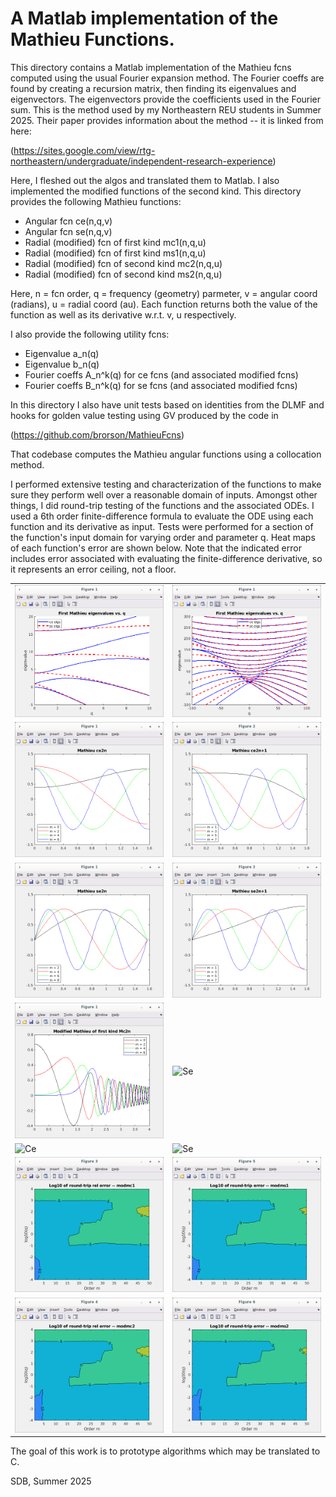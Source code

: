 # A Matlab implementation of the Mathieu Functions.

This directory contains a Matlab implementation of the
Mathieu fcns computed using the usual Fourier expansion method.  The
Fourier coeffs are found by creating a recursion matrix, then finding
its eigenvalues and eigenvectors.  The eigenvectors provide the
coefficients used in the Fourier sum.  This is the method used by my
Northeastern REU students in Summer 2025.  Their paper provides
information about the method -- it is linked from here:

(https://sites.google.com/view/rtg-northeastern/undergraduate/independent-research-experience)
</td>
Here, I fleshed out the algos and translated them to Matlab.  I also
implemented the modified functions of the second kind.  This directory
provides the following Mathieu functions:

*  Angular fcn ce(n,q,v)
*  Angular fcn se(n,q,v)
*  Radial (modified) fcn of first kind mc1(n,q,u)
*  Radial (modified) fcn of first kind ms1(n,q,u)
*  Radial (modified) fcn of second kind mc2(n,q,u)
*  Radial (modified) fcn of second kind ms2(n,q,u)

Here, n = fcn order, q = frequency (geometry) parmeter, v = angular
coord (radians), u = radial coord (au).  Each function returns both
the value of the function as well as its derivative w.r.t. v, u
respectively. 

I also provide the following utility fcns:

*  Eigenvalue a_n(q)
*  Eigenvalue b_n(q)
*  Fourier coeffs A_n^k(q) for ce fcns (and associated modified fcns)
*  Fourier coeffs B_n^k(q) for se fcns (and associated modified fcns)

In this directory I also have unit tests based on identities from the
DLMF and hooks for golden value testing using GV produced by the code
in

(https://github.com/brorson/MathieuFcns)

That codebase computes the Mathieu angular functions using a
collocation method.

I performed extensive testing and characterization of the functions to
make sure they perform well over a reasonable domain of inputs.
Amongst other things, I did round-trip testing of the functions and
the associated ODEs.  I used a 6th order finite-difference formula to
evaluate the ODE using each function and its derivative as input.
Tests were performed for a section of the function's input domain for
varying order and parameter q.  Heat maps of each function's error are
shown below.  Note that the indicated error includes error associated
with evaluating the finite-difference derivative, so it represents an
error ceiling, not a floor.
<table>
  <tr>
    <td><img src="./MathieuEigs_ZoomIn.png" alt="Mathieu eigs"></td>
    <td><img src="./MathieuEigs_ZoomOut.png" alt="Mathieu eigs"></td>
  </tr>
  <tr>
    <td><img src="./Mathieu_ce2n.png" alt="Ce"></td>
    <td><img src="./Mathieu_ce2np1.png" alt="Se"></td>
  </tr>
  <tr>
    <td><img src="./Mathieu_se2n.png" alt="Ce"></td>
    <td><img src="./Mathieu_se2np1.png" alt="Se"></td>
  </tr>
  <tr>
    <td><img src="./Mathiue_mc1_2n.png" alt="Ce"></td>
    <td><img src="./Mathiue_mc1_2np1.png" alt="Se"></td>
  </tr>
  <tr>
    <td><img src="./Mathiue_ms1_2n.png" alt="Ce"></td>
    <td><img src="./Mathiue_ms1_2np1.png" alt="Se"></td>
  </tr>
  <tr>
    <td><img src="RoundTripErr_Modmc1.png " alt="Ce"></td>
    <td><img src="RoundTripErr_Modms1.png " alt="Se"></td>
  </tr>
  <tr>
    <td><img src="RoundTripErr_Modmc2.png " alt="Ce"></td>
    <td><img src="RoundTripErr_Modms2.png " alt="Se"></td>
  </tr>
</table>

The goal of this work is to prototype algorithms which may be
translated to C.

SDB, Summer 2025

